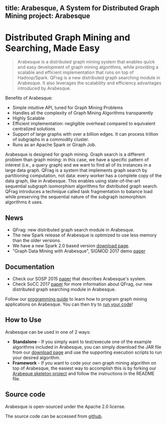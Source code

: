 title: Arabesque, A System for Distributed Graph Mining
project: Arabesque
---
# Distributed Graph Mining and Searching, Made Easy
>Arabesque is a distributed graph mining system that enables quick and easy development of graph mining algorithms, while providing a scalable and efficient implementation that runs on top of Hadoop/Spark.
>QFrag is a new distributed graph searching module in Arabesque. It also leverages the scalability and efficiency advantages introduced by Arabesque.

Benefits of Arabesque:
- Simple intuitive API, tuned for Graph Mining Problems
- Handles all the complexity of Graph Mining Algorithms transparently
- Highly Scalable
- Efficient implementation: negligible overhead compared to equivalent centralized solutions
- Support of large graphs with over a billion edges. It can process trillion of subgraphs in a commodity cluster.
- Runs as an Apache Spark or Giraph Job.

Arabesque is designed for graph mining. Graph search is a different problem than graph mining: in this case, we have a specific pattern of interest (i.e., a query graph) and we want to find all of its instances in a large data graph. QFrag is a system that implements graph search by partitioning computation, not data: every worker has a complete copy of the data graph, like in Arabesque. This enables using state-of-the-art sequential subgraph isomorphism algorithms for distributed graph search. QFrag introduces a technique called task fragmentation to balance load while preserving the sequential nature of the subgraph isomorphism algorithms it uses.

## News
- QFrag: new  distributed graph search module in Arabesque.
- The new Spark release of Arabesque is optimized to use less memory than the older versions.
- We have a new Spark 2.0 based version [download page](download.html).
- "Graph Data Mining with Arabesque", SIGMOD 2017 demo [paper](http://ds.qcri.org/publications/2017-hussein-sigmod.pdf)

## Documentation

- Check our SOSP 2015 [paper](http://ds.qcri.org/publications/2015-teixeira-sosp.pdf) that describes Arabesque's system.
- Check SoCC 2017 [paper](http://ds.qcri.org/publications/2017-serafini-socc.pdf) for more information about QFrag, our new distributed graph searching module in Arabesque.

Follow our [programming guide](user_guide.html) to learn how to program graph mining applications on Arabesque. You can then try to [run your code](how_run.html)!

## How to Use
Arabesque can be used in one of 2 ways:
* **Standalone** - If you simply want to test/execute one of the example algorithms included in Arabesque, you can simply download the JAR file from our [download page](download.html) and use the supporting execution scripts to run your desired algorithm.
* **Framework** - If you want to code your own graph mining algorithm on top of Arabesque, the easiest way to accomplish this is by forking our [Arabeque skeleton project](https://github.com/Qatar-Computing-Research-Institute/Arabesque-Skeleton) and follow the instructions in the README file.

## Source code
Arabesque is open-sourced under the Apache 2.0 license.

The source code can be accessed from [github](https://github.com/qcri/Arabesque).
